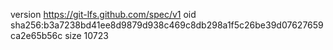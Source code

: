 version https://git-lfs.github.com/spec/v1
oid sha256:b3a7238bd41ee8d9879d938c469c8db298a1f5c26be39d07627659ca2e65b56c
size 10723
